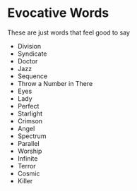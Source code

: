 # Evocative Words

These are just words that feel good to say

* Division
* Syndicate
* Doctor
* Jazz
* Sequence
* Throw a Number in There
* Eyes
* Lady
* Perfect
* Starlight
* Crimson
* Angel
* Spectrum
* Parallel
* Worship
* Infinite
* Terror
* Cosmic
* Killer